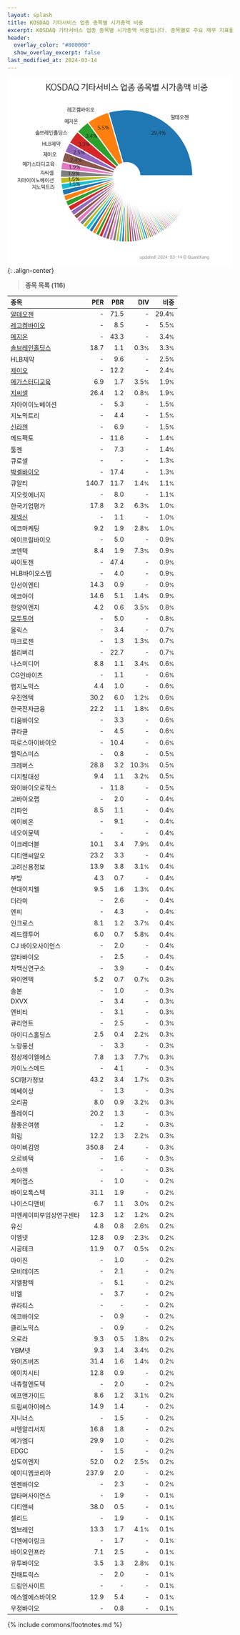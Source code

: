 ```yaml
---
layout: splash
title: KOSDAQ 기타서비스 업종 종목별 시가총액 비중
excerpt: KOSDAQ 기타서비스 업종 종목별 시가총액 비중입니다. 종목별로 주요 재무 지표를 함께 표시합니다.
header:
  overlay_color: "#800000"
  show_overlay_excerpt: false
last_modified_at: 2024-03-14
---
```



![KOSDAQ 기타서비스 업종 종목별 시가총액 비중](/stats/sector/images/kosdaq_업종_기타서비스_종목.png){: .align-center}


> **종목 목록 (116)**<a id="list"></a>

| **종목** | **PER** | **PBR** | **DIV** | **비중** |
| :------- | ------: | ------: | ------: | -------: |
| [알테오젠](/196170/) | - | 71.5 | - | 29.4<small>%</small> |
| [레고켐바이오](/141080/) | - | 8.5 | - | 5.5<small>%</small> |
| [메지온](/140410/) | - | 43.3 | - | 3.4<small>%</small> |
| [솔브레인홀딩스](/036830/) | 18.7 | 1.1 | 0.3<small>%</small> | 3.3<small>%</small> |
| HLB제약 | - | 9.6 | - | 2.5<small>%</small> |
| [제이오](/418550/) | - | 12.2 | - | 2.4<small>%</small> |
| [메가스터디교육](/215200/) | 6.9 | 1.7 | 3.5<small>%</small> | 1.9<small>%</small> |
| [지씨셀](/144510/) | 26.4 | 1.2 | 0.8<small>%</small> | 1.9<small>%</small> |
| 지아이이노베이션 | - | 5.3 | - | 1.5<small>%</small> |
| 지노믹트리 | - | 4.4 | - | 1.5<small>%</small> |
| [신라젠](/215600/) | - | 6.9 | - | 1.5<small>%</small> |
| 메드팩토 | - | 11.6 | - | 1.4<small>%</small> |
| 툴젠 | - | 7.3 | - | 1.4<small>%</small> |
| 큐로셀 | - | - | - | 1.3<small>%</small> |
| [박셀바이오](/323990/) | - | 17.4 | - | 1.3<small>%</small> |
| 큐알티 | 140.7 | 11.7 | 1.4<small>%</small> | 1.1<small>%</small> |
| 지오릿에너지 | - | 8.0 | - | 1.1<small>%</small> |
| 한국기업평가 | 17.8 | 3.2 | 6.3<small>%</small> | 1.0<small>%</small> |
| [제넥신](/095700/) | - | 1.1 | - | 1.0<small>%</small> |
| 에코마케팅 | 9.2 | 1.9 | 2.8<small>%</small> | 1.0<small>%</small> |
| 에이프릴바이오 | - | 5.0 | - | 0.9<small>%</small> |
| 코엔텍 | 8.4 | 1.9 | 7.3<small>%</small> | 0.9<small>%</small> |
| 싸이토젠 | - | 47.4 | - | 0.9<small>%</small> |
| HLB바이오스텝 | - | 4.0 | - | 0.9<small>%</small> |
| 인선이엔티 | 14.3 | 0.9 | - | 0.9<small>%</small> |
| 에코아이 | 14.6 | 5.1 | 1.4<small>%</small> | 0.9<small>%</small> |
| 한양이엔지 | 4.2 | 0.6 | 3.5<small>%</small> | 0.8<small>%</small> |
| [모두투어](/080160/) | - | 5.0 | - | 0.8<small>%</small> |
| 올릭스 | - | 3.4 | - | 0.7<small>%</small> |
| 마크로젠 | - | 1.3 | 1.3<small>%</small> | 0.7<small>%</small> |
| 셀리버리 | - | 22.7 | - | 0.7<small>%</small> |
| 나스미디어 | 8.8 | 1.1 | 3.4<small>%</small> | 0.6<small>%</small> |
| CG인바이츠 | - | 1.1 | - | 0.6<small>%</small> |
| 랩지노믹스 | 4.4 | 1.0 | - | 0.6<small>%</small> |
| 우진엔텍 | 30.2 | 6.0 | 1.2<small>%</small> | 0.6<small>%</small> |
| 한국전자금융 | 22.2 | 1.1 | 1.8<small>%</small> | 0.6<small>%</small> |
| 티움바이오 | - | 3.3 | - | 0.6<small>%</small> |
| 큐라클 | - | 4.5 | - | 0.6<small>%</small> |
| 파로스아이바이오 | - | 10.4 | - | 0.6<small>%</small> |
| 헬릭스미스 | - | 0.8 | - | 0.5<small>%</small> |
| 크레버스 | 28.8 | 3.2 | 10.3<small>%</small> | 0.5<small>%</small> |
| 디지털대성 | 9.4 | 1.1 | 3.2<small>%</small> | 0.5<small>%</small> |
| 와이바이오로직스 | - | 11.8 | - | 0.5<small>%</small> |
| 고바이오랩 | - | 2.0 | - | 0.4<small>%</small> |
| 리파인 | 8.5 | 1.1 | - | 0.4<small>%</small> |
| 에이비온 | - | 9.1 | - | 0.4<small>%</small> |
| 네오이뮨텍 | - | - | - | 0.4<small>%</small> |
| 이크레더블 | 10.1 | 3.4 | 7.9<small>%</small> | 0.4<small>%</small> |
| 디티앤씨알오 | 23.2 | 3.3 | - | 0.4<small>%</small> |
| 고려신용정보 | 13.9 | 3.8 | 3.1<small>%</small> | 0.4<small>%</small> |
| 부방 | 4.3 | 0.7 | - | 0.4<small>%</small> |
| 현대이지웰 | 9.5 | 1.6 | 1.3<small>%</small> | 0.4<small>%</small> |
| 더라미 | - | 2.6 | - | 0.4<small>%</small> |
| 엔피 | - | 4.3 | - | 0.4<small>%</small> |
| 인크로스 | 8.1 | 1.2 | 3.7<small>%</small> | 0.4<small>%</small> |
| 레드캡투어 | 6.0 | 0.7 | 5.8<small>%</small> | 0.4<small>%</small> |
| CJ 바이오사이언스 | - | 2.0 | - | 0.4<small>%</small> |
| 압타바이오 | - | 2.5 | - | 0.4<small>%</small> |
| 차백신연구소 | - | 3.9 | - | 0.4<small>%</small> |
| 와이엔텍 | 5.2 | 0.7 | 0.7<small>%</small> | 0.3<small>%</small> |
| 솔본 | - | 1.0 | - | 0.3<small>%</small> |
| DXVX | - | 3.4 | - | 0.3<small>%</small> |
| 엔비티 | - | 3.1 | - | 0.3<small>%</small> |
| 큐리언트 | - | 2.5 | - | 0.3<small>%</small> |
| 아이디스홀딩스 | 2.5 | 0.4 | 2.2<small>%</small> | 0.3<small>%</small> |
| 노랑풍선 | - | 3.3 | - | 0.3<small>%</small> |
| 정상제이엘에스 | 7.8 | 1.3 | 7.7<small>%</small> | 0.3<small>%</small> |
| 카이노스메드 | - | 4.1 | - | 0.3<small>%</small> |
| SCI평가정보 | 43.2 | 3.4 | 1.7<small>%</small> | 0.3<small>%</small> |
| 메쎄이상 | - | 1.3 | - | 0.3<small>%</small> |
| 오리콤 | 8.0 | 0.9 | 3.2<small>%</small> | 0.3<small>%</small> |
| 플레이디 | 20.2 | 1.3 | - | 0.3<small>%</small> |
| 참좋은여행 | - | 1.2 | - | 0.3<small>%</small> |
| 희림 | 12.2 | 1.3 | 2.2<small>%</small> | 0.3<small>%</small> |
| 아이비김영 | 350.8 | 2.4 | - | 0.3<small>%</small> |
| 오르비텍 | - | 1.6 | - | 0.3<small>%</small> |
| 소마젠 | - | - | - | 0.3<small>%</small> |
| 케어랩스 | - | 1.0 | - | 0.2<small>%</small> |
| 바이오톡스텍 | 31.1 | 1.9 | - | 0.2<small>%</small> |
| 나이스디앤비 | 6.7 | 1.1 | 3.0<small>%</small> | 0.2<small>%</small> |
| 피엔케이피부임상연구센타 | 12.3 | 1.2 | 1.2<small>%</small> | 0.2<small>%</small> |
| 유신 | 4.8 | 0.8 | 2.6<small>%</small> | 0.2<small>%</small> |
| 이엠넷 | 12.8 | 0.9 | 2.3<small>%</small> | 0.2<small>%</small> |
| 시공테크 | 11.9 | 0.7 | 0.5<small>%</small> | 0.2<small>%</small> |
| 아이진 | - | 1.0 | - | 0.2<small>%</small> |
| 모비데이즈 | - | 2.1 | - | 0.2<small>%</small> |
| 지엘팜텍 | - | 5.1 | - | 0.2<small>%</small> |
| 비엘 | - | 3.7 | - | 0.2<small>%</small> |
| 큐라티스 | - | - | - | 0.2<small>%</small> |
| 에코바이오 | - | 0.9 | - | 0.2<small>%</small> |
| 클리노믹스 | - | 0.9 | - | 0.2<small>%</small> |
| 오로라 | 9.3 | 0.5 | 1.8<small>%</small> | 0.2<small>%</small> |
| YBM넷 | 9.3 | 1.4 | 3.4<small>%</small> | 0.2<small>%</small> |
| 와이즈버즈 | 31.4 | 1.6 | 1.4<small>%</small> | 0.2<small>%</small> |
| 에이치시티 | 12.8 | 0.9 | - | 0.2<small>%</small> |
| 내츄럴엔도텍 | - | 2.0 | - | 0.2<small>%</small> |
| 에프앤가이드 | 8.6 | 1.2 | 3.1<small>%</small> | 0.2<small>%</small> |
| 드림씨아이에스 | 14.9 | 1.4 | - | 0.2<small>%</small> |
| 지니너스 | - | 1.5 | - | 0.2<small>%</small> |
| 씨엔알리서치 | 16.8 | 1.8 | - | 0.2<small>%</small> |
| 메가엠디 | 29.9 | 1.0 | - | 0.2<small>%</small> |
| EDGC | - | 1.5 | - | 0.2<small>%</small> |
| 성도이엔지 | 52.0 | 0.2 | 2.5<small>%</small> | 0.2<small>%</small> |
| 에이디엠코리아 | 237.9 | 2.0 | - | 0.2<small>%</small> |
| 엔젠바이오 | - | 2.3 | - | 0.2<small>%</small> |
| 압타머사이언스 | - | 1.9 | - | 0.1<small>%</small> |
| 디티앤씨 | 38.0 | 0.5 | - | 0.1<small>%</small> |
| 셀리드 | - | 1.9 | - | 0.1<small>%</small> |
| 엠브레인 | 13.3 | 1.7 | 4.1<small>%</small> | 0.1<small>%</small> |
| 디엔에이링크 | - | 1.7 | - | 0.1<small>%</small> |
| 바이오인프라 | 7.1 | 2.5 | - | 0.1<small>%</small> |
| 유투바이오 | 3.5 | 1.3 | 2.8<small>%</small> | 0.1<small>%</small> |
| 진매트릭스 | - | 2.0 | - | 0.1<small>%</small> |
| 드림인사이트 | - | - | - | 0.1<small>%</small> |
| 에스엘에스바이오 | 12.9 | 5.4 | - | 0.1<small>%</small> |
| 우정바이오 | - | 0.8 | - | 0.1<small>%</small> |

{% include commons/footnotes.md %}